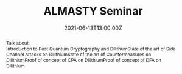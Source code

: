 ---
title: ALMASTY Seminar

event: ALMASTY Seminar
event_url: ''

# location: ugo BloHx Builder HQ
# address:
#   street: 450 Serra Mall
#   city: Stanford
#   region: CA
#   postcode: '94305'
#   country: United States

summary: Talk about Side Channel Attacks on Dilithium
abstract: |- 
        Talk about:
        * Introduction to Post Quantum Cryptography and Dilithum  
        * State of the art of Side Channel Attacks on Dilithium
        * State of the art of Countermeasures on Dilithium
        * Proof of concept of CPA on Dilithium
        * Proof of concept of DFA on Dilithium

# Talk start and end times.
#   End time can optionally be hidden by prefixing the line with `#`.
date: '2021-06-13T13:00:00Z'
date_end: '2021-06-15T15:00:00Z'
all_day: false

# Schedule page publish date (NOT talk date).
publishDate: '2017-01-01T00:00:00Z'

authors:
  - admin

tags: []

# Is this a featured talk? (true/false)
featured: false

# image:
#   caption: 'Image credit: [**Unsplash**](https://unsplash.com/photos/bzdhc5b3Bxs)'
#   focal_point: Right

#links:
#  - icon: twitter
#    icon_pack: fab
#    name: Follow
#    url: https://twitter.com/georgecushen
# url_code: 'https://github.com'
# url_pdf: ''
url_slides: 'uploads/ALMASTYSEMINAR1_Andersson_CALLEVIERA.pdf'
# url_video: 'https://youtube.com'

# Markdown Slides (optional).
#   Associate this talk with Markdown slides.
#   Simply enter your slide deck's filename without extension.
#   E.g. `slides = "example-slides"` references `content/slides/example-slides.md`.
#   Otherwise, set `slides = ""`.
# slides: ""

# Projects (optional).
#   Associate this post with one or more of your projects.
#   Simply enter your project's folder or file name without extension.
#   E.g. `projects = ["internal-project"]` references `content/project/deep-learning/index.md`.
#   Otherwise, set `projects = []`.
# projects:
#   - example
profiles: []

profile: false

reading_time: false
---